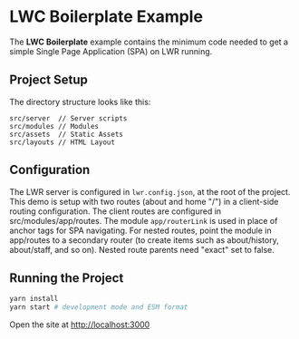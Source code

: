 # LWC Boilerplate Example

The **LWC Boilerplate** example contains the minimum code needed to get a simple Single Page Application (SPA) on LWR running.

## Project Setup

The directory structure looks like this:

```
src/server  // Server scripts
src/modules // Modules
src/assets  // Static Assets
src/layouts // HTML Layout
```

## Configuration

The LWR server is configured in `lwr.config.json`, at the root of the project. This demo is setup with two routes (about and home "/") in a client-side routing configuration. The client routes are configured in src/modules/app/routes. The module ``app/routerLink`` is used in place of anchor tags for SPA navigating. For nested routes, point the module in app/routes to a secondary router (to create items such as about/history, about/staff, and so on). Nested route parents need "exact" set to false.

## Running the Project

```bash
yarn install
yarn start # development mode and ESM format
```

Open the site at [http://localhost:3000](http://localhost:3000)
